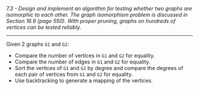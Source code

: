 *7.3 - Design and implement an algorithm for testing whether two graphs are isomorphic to each other. The graph isomorphism problem is discussed in Section 16.9 (page 550). With proper pruning, graphs on hundreds of vertices can be tested reliably.*
***
Given 2 graphs `G1` and `G2`:
- Compare the number of vertices in `G1` and `G2` for equality.
- Compare the number of edges in `G1` and `G2` for equality.
- Sort the vertices of `G1` and `G2` by degree and compare the degrees of each pair of vertices from `G1` and `G2` for equality.
- Use backtracking to generate a mapping of the vertices.
